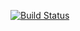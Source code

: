[![Build Status](https://travis-ci.org/othree-oss/enigma.svg?branch=master)](https://travis-ci.org/othree-oss/enigma)